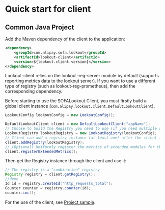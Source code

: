 # Quick start for client

## Common Java Project

Add the Maven dependency of the client to the application:

```xml
<dependency>    
    <groupId>com.alipay.sofa.lookout</groupId>
    <artifactId>lookout-client</artifactId>
    <version>${lookout.client.version}</version>
</dependency>
```

Lookout-client relies on the lookout-reg-server module by default (supports reporting metrics data to the lookout server). If you want to use a different type of registry (such as lookout-reg-prometheus), then add the corresponding dependency.

Before starting to use the SOFALookout Client, you must firstly build a global client instance (`com.alipay.lookout.client.DefaultLookoutClient`).

```java
LookoutConfig lookoutConfig = new LookoutConfig();

DefaultLookoutClient client = new DefaultLookoutClient("appName");
// Choose to build the Registry you need to use (if you need multiple registry types, it is recommended to use the same lookoutConfig instance for centralized management).
LookoutRegistry lookoutRegistry = new LookoutRegistry(lookoutConfig);
// Client can add a registry instance (at least one) after the client is created.
client.addRegistry(lookoutRegistry);
// (Optional) Uniformly register the metrics of extended modules for the registry instances that have been added or will be added to the client.
client.registerExtendedMetrics();
```

Then get the Registry instance through the client and use it:

```java
// The registry is a "combination" registry
Registry registry = client.getRegistry();
//demo
Id id = registry.createId("http_requests_total");
Counter counter = registry.counter(id);
counter.inc();
```

For the use of the client, see [Project sample](https://github.com/alipay/sofa-lookout/tree/master/client/samples/lookout-client-samples-java).